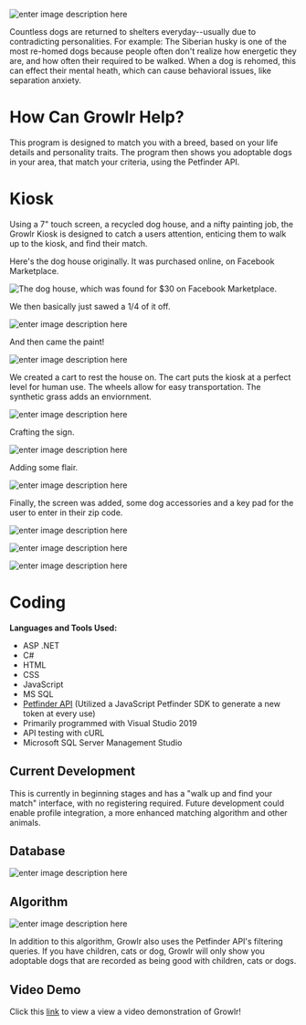 ![enter image description here](https://lh3.googleusercontent.com/Sbd5pJ7j1LT7rzuA_d_WiiLKfBRg6EjcJ2vSPD_nq2_7rl1YD6YH0yu2CedUkLz7O8RnVExgTb1fiA)

Countless dogs are returned to shelters everyday--usually due to contradicting personalities. For example: The Siberian husky is one of the most re-homed dogs because people often don't realize how energetic they are, and how often their required to be walked. 
When a dog is rehomed, this can effect their mental heath, which can cause behavioral issues, like separation anxiety. 

# How Can Growlr Help?

This program is designed to match you with a breed, based on your life details and personality traits. The program then shows you adoptable dogs in your area, that match your criteria, using the Petfinder API. 

# Kiosk

Using a 7" touch screen, a recycled dog house, and a nifty painting job, the Growlr Kiosk is designed to catch a users attention, enticing them to walk up to the kiosk, and find their match. 

Here's the dog house originally. It was purchased online, on Facebook Marketplace. 

![](https://lh3.googleusercontent.com/reDobPOwUi3NDm7Rc2RTuOPdKbmhda2dsDB1WDsnCevPB4KO4kh4MVjQMnCfCyrqTOucsK1N3HySyw "The dog house, which was found for $30 on Facebook Marketplace.")

We then basically just sawed a 1/4 of it off. 

![enter image description here](https://lh3.googleusercontent.com/38QgzZlKFD6-BG6Q1DlWB-uCHA7gmlZ3vKYz7c8J8l-Xmd0Qu6ko-O6xx6UMsyKk6acbjSx8IqDCDg)

And then came the paint! 

![enter image description here](https://lh3.googleusercontent.com/gSlMaS96GJVN8FP_vzux5enk6UK6GTdcVdjjSHfXEE35iOO10YQXBXmSv8hjhyyVEmIZTli4zTFRBg)

We created a cart to rest the house on. The cart puts the kiosk at a perfect level for human use. The wheels allow for easy transportation. The synthetic grass adds an enviornment. 

![enter image description here](https://lh3.googleusercontent.com/sD4R4CF8npHoiDSuF4CE6sPeIKPcqIf0Ov9Gy9-KK_FwAECodmqFlvO2PkEkg0EESC7Q_5wqkEmo2A)

Crafting the sign.

![enter image description here](https://lh3.googleusercontent.com/KTicHuwZTRYqzJTDkea71wUIsvyIKuh5Wm5n2JS0erS_vp3UxYG0UU84jshtdF-b1r0ca47vubDUhw)

Adding some flair.

![enter image description here](https://lh3.googleusercontent.com/l-IkVZjcV5LOAd-wvJFxoUF-Y9mgfWBc4BnyUsrGz-xJB1YoTchXQ-VEPVHsNqQc2UfPy8GASc8Rpw)

Finally, the screen was added, some dog accessories and a key pad for the user to enter in their zip code. 


![enter image description here](https://lh3.googleusercontent.com/na3Mt_lTYeyWrcQNRpEfNKjBC3LWhxrbV8UGaaz0-Vo0OOxh5wY6noYcLA6vBihemfz9CKdck3FnQQ)

![enter image description here](https://lh3.googleusercontent.com/pEuT5y7iZnA3pCIYWkdgMvb2HoWj3-Nov0pQvnNj0TrQWFEYBKAjtkGycLQk5cHT0Wq8yBYeti1icw)

![enter image description here](https://lh3.googleusercontent.com/S_S5s8WPmEdskMyiUXYIat7r702Jd2jduqDh5NP2R2MjLc899o3mpvktl3sg3jvGYuN2x5HqpNfb5A)
#  Coding
**Languages and Tools Used:**
 - ASP .NET
 - C# 
 - HTML
 - CSS
 - JavaScript 
 - MS SQL
 - [Petfinder API](https://www.petfinder.com/developers/api-docs) (Utilized a JavaScript Petfinder SDK to generate a new token at every use)
 - Primarily programmed with Visual Studio 2019
 - API testing with cURL
 - Microsoft SQL Server Management Studio

## Current Development

This is currently in beginning stages and has a "walk up and find your match" interface, with no registering required. Future development could enable profile integration, a more enhanced matching algorithm and other animals. 

## Database 
![enter image description here](https://lh3.googleusercontent.com/dA7nj4QCOftQAqhVpefHBfDElsVzdQhSEFQxlFez24YH7UT-ED1VcCd3ILTzrMLNUUUlD-rAsIOYww)

## Algorithm 

![enter image description here](https://lh3.googleusercontent.com/wBewvKI94zKFidNWER8dr3bXZcSMv2avGr_-b4hWu6VCPDiRQqeqtL-xIdhHieftiL7FhhRtPIryQw)

In addition to this algorithm, Growlr also uses the Petfinder API's filtering queries. If you have children, cats or dog, Growlr will only show you adoptable dogs that are recorded as being good with children, cats or dogs.
## Video Demo
Click this [link](https://photos.app.goo.gl/C935FMfwwiMZ8u9Z6) to view a view a video demonstration of Growlr! 



